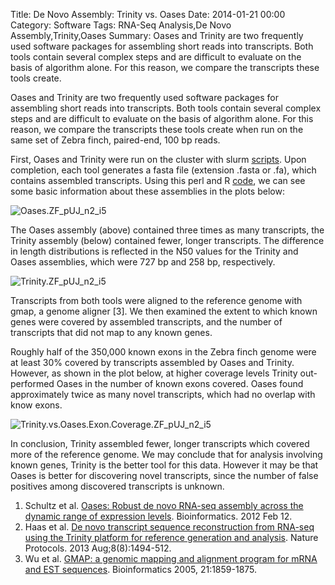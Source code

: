 Title: De Novo Assembly: Trinity vs. Oases
Date: 2014-01-21 00:00
Category: Software
Tags: RNA-Seq Analysis,De Novo Assembly,Trinity,Oases
Summary: Oases and Trinity are two frequently used software packages for assembling short reads into transcripts. Both tools contain several complex steps and are difficult to evaluate on the basis of algorithm alone. For this reason, we compare the transcripts these tools create.

Oases and Trinity are two frequently used software packages for assembling short reads into transcripts. Both tools contain several complex steps and are difficult to evaluate on the basis of algorithm alone. For this reason, we compare the transcripts these tools create when run on the same set of Zebra finch, paired-end, 100 bp reads. 

First, Oases and Trinity were run on the cluster with slurm [scripts](https://github.com/harvardinformatics/bioblog/tree/master/Trinity.Oases.Assembly). Upon completion, each tool generates a fasta file (extension .fasta or .fa), which contains assembled transcripts. Using this perl and R [code](https://github.com/harvardinformatics/bioblog/tree/master/Summarize.Fasta), we can see some basic information about these assemblies in the plots below: 

![Oases.ZF_pUJ_n2_i5]({static}/images/Oases.ZF_pUJ_n2_i5.png)  

The Oases assembly (above) contained three times as many transcripts, the Trinity assembly (below) contained fewer, longer transcripts. The difference in length distributions is reflected in the N50 values for the Trinity and Oases assemblies, which were 727 bp and 258 bp, respectively. 

![Trinity.ZF_pUJ_n2_i5]({static}/images/Trinity.ZF_pUJ_n2_i5.png)

Transcripts from both tools were aligned to the reference genome with gmap, a genome aligner [3]. We then examined the extent to which known genes were covered by assembled transcripts, and the number of transcripts that did not map to any known genes. 

Roughly half of the 350,000 known exons in the Zebra finch genome were at least 30% covered by transcripts assembled by Oases and Trinity. However, as shown in the plot below, at higher coverage levels Trinity out-performed Oases in the number of known exons covered. Oases found approximately twice as many novel transcripts, which had no overlap with know exons. 

![Trinity.vs.Oases.Exon.Coverage.ZF_pUJ_n2_i5]({static}/images/Trinity.vs_.Oases_.Exon_.Coverage.ZF_pUJ_n2_i5.png)


In conclusion, Trinity assembled fewer, longer transcripts which covered more of the reference genome. We may conclude that for analysis involving known genes, Trinity is the better tool for this data. However it may be that Oases is better for discovering novel transcripts, since the number of false positives among discovered transcripts is unknown.

1.  Schultz et al. [Oases: Robust de novo RNA-seq assembly across the dynamic range of expression levels](http://www.ncbi.nlm.nih.gov/pubmed/22368243). Bioinformatics. 2012 Feb 12.
2.  Haas et al. [De novo transcript sequence reconstruction from RNA-seq using the Trinity platform for reference generation and analysis](http://www.nature.com/nprot/journal/v8/n8/full/nprot.2013.084.html). Nature Protocols. 2013 Aug;8(8):1494-512.
3.  Wu et al. [GMAP: a genomic mapping and alignment program for mRNA and EST sequences](http://bioinformatics.oupjournals.org/cgi/content/full/21/9/1859). Bioinformatics 2005, 21:1859-1875.
